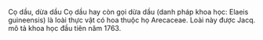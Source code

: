 Cọ dầu, dừa dầu
Cọ dầu hay còn gọi dừa dầu (danh pháp khoa học: Elaeis guineensis) là loài thực vật có hoa thuộc họ Arecaceae. Loài này được Jacq. mô tả khoa học đầu tiên năm 1763.